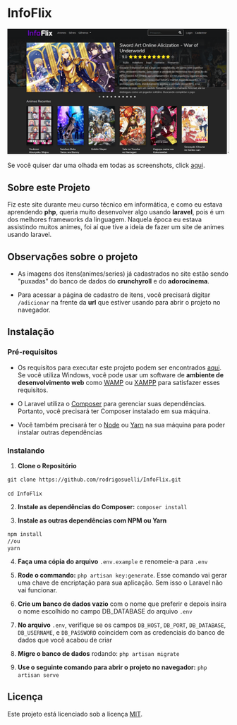 # InfoFlix

![Screenshot](https://github.com/rodrigosuelli/InfoFlix/blob/master/screenshot.png)

Se você quiser dar uma olhada em todas as screenshots, click [aqui](https://drive.google.com/drive/folders/1AMb3vkXEdAruaHRhWOPTsYCWIP5ctUAe?usp=sharing).

## Sobre este Projeto

Fiz este site durante meu curso técnico em informática, e como eu estava aprendendo **php**, queria muito desenvolver algo usando **laravel**, pois é um dos melhores frameworks da linguagem. Naquela época eu estava assistindo muitos animes, foi aí que tive a ideia de fazer um site de animes usando laravel.

## Observações sobre o projeto

- As imagens dos itens(animes/series) já cadastrados no site estão sendo "puxadas" do banco de dados do **crunchyroll** e do **adorocinema**.

- Para acessar a página de cadastro de itens, você precisará digitar `/adicionar` na frente da **url** que estiver usando para abrir o projeto no navegador.

## Instalação

### Pré-requisitos

- Os requisitos para executar este projeto podem ser encontrados [aqui](https://laravel.com/docs/6.x/installation#server-requirements). Se você utiliza Windows, você pode usar um software de **ambiente de desenvolvimento web** como [WAMP](http://www.wampserver.com/en/) ou [XAMPP](https://www.apachefriends.org/pt_br/index.html) para satisfazer esses requisitos.

- O Laravel utiliza o [Composer](https://getcomposer.org/) para gerenciar suas dependências. Portanto, você precisará ter Composer instalado em sua máquina.

- Você também precisará ter o [Node](https://nodejs.org/en/) ou [Yarn](https://legacy.yarnpkg.com/en/) na sua máquina para poder instalar outras dependências

### Instalando

1. **Clone o Repositório**

```
git clone https://github.com/rodrigosuelli/InfoFlix.git

cd InfoFlix
```

2. **Instale as dependências do Composer:** `composer install`

3. **Instale as outras dependências com NPM ou Yarn**

```
npm install
//ou
yarn
```

4. **Faça uma cópia do arquivo** `.env.example` e renomeie-a para `.env`

5. **Rode o commando:** `php artisan key:generate`.
 Esse comando vai gerar uma chave de encriptação para sua aplicação. Sem isso o Laravel não vai funcionar.

6. **Crie um banco de dados vazio** com o nome que preferir e depois insira o nome escolhido no campo DB_DATABASE do arquivo `.env`

7. **No arquivo** `.env`, verifique se os campos `DB_HOST`, `DB_PORT`, `DB_DATABASE`, `DB_USERNAME`, e `DB_PASSWORD` coincidem com as credenciais do banco de dados que você acabou de criar

8. **Migre o banco de dados** rodando: `php artisan migrate`

9. **Use o seguinte comando para abrir o projeto no navegador:** `php artisan serve`

## Licença
Este projeto está licenciado sob a licença [MIT](https://github.com/rodrigosuelli/InfoFlix/blob/master/LICENSE).
